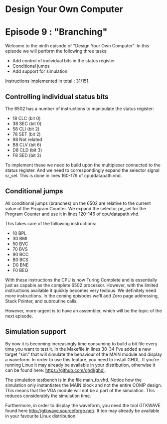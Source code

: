 # Design Your Own Computer
# Episode 9 : "Branching"

Welcome to the ninth episode of "Design Your Own Computer". In this episode
we will perform the following three tasks:
* Add control of individual bits in the status register
* Conditional jumps
* Add support for simulation

Instructions implemented in total : 31/151.

## Controlling individual status bits
The 6502 has a number of instructions to manipulate the
status register:
* 18 CLC    (bit 0)
* 38 SEC    (bit 0)
* 58 CLI    (bit 2)
* 78 SET    (bit 2)
* 98    Not related
* B8 CLV    (bit 6)
* D8 CLD    (bit 3)
* F8 SED    (bit 3)

To implement these we need to build upon the multiplexer connected to
the status register. And we need to correspondingly expand the selector signal
sr\_sel. This is done in lines 160-179 of cpu/datapath.vhd.

## Conditional jumps
All conditional jumps (branches) on the 6502 are relative to the current
value of the Program Counter. We expand the selector pc\_sel for the Program
Counter and use it in lines 120-146 of cpu/datapath.vhd.

This takes care of the following instructions:
* 10 BPL
* 30 BMI
* 50 BVC
* 70 BVS
* 90 BCC
* B0 BCS
* D0 BNE
* F0 BEQ
 
With these instructions the CPU is now Turing Complete and is essentially
just as capable as the complete 6502 processor. However, with the limited
instructions available it quickly becomes very tedious. We definitely need
more instructions. In the coming episodes we'll add Zero page addressing,
Stack Pointer, and subroutine calls.

However, more urgent is to have an assembler, which will be the topic of the
next episode.

## Simulation support
By now it is becoming increasingly time consuming to build a bit file every
time you want to test it. In the Makefile in lines 30-34 I've added a new
target "sim" that will simulate the behaviour of the MAIN module and display a
waveform.  In order to use this feature, you need to install GHDL. If you're
running Linux it may already be available in your distribution, otherwise it
can be found here: <https://github.com/ghdl/ghdl>.

The simulation testbench is in the file main\_tb.vhd.  Notice how the
simulation only instantiates the MAIN block and not the entire COMP design.
This means that the VGA module will not be a part of the simulation. This
reduces considerably the simulation time.

Furthermore, in order to display the waveform, you need the tool GTKWAVE found
here <http://gtkwave.sourceforge.net/>. It too may already be available in your
favourite Linux distribution.

